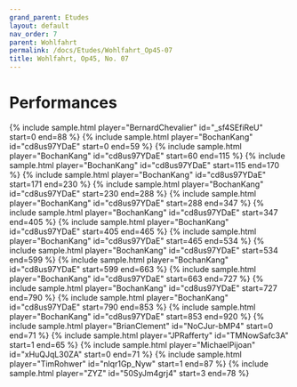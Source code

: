 ```yaml
---
grand_parent: Etudes
layout: default
nav_order: 7
parent: Wohlfahrt
permalink: /docs/Etudes/Wohlfahrt_Op45-07
title: Wohlfahrt, Op45, No. 07
---
```

# Performances
<div class="sample-container">
    {% include sample.html player="BernardChevalier" id="_sf4SEfiReU" start=0 end=88 %}
    {% include sample.html player="BochanKang" id="cd8us97YDaE" start=0 end=59 %}
    {% include sample.html player="BochanKang" id="cd8us97YDaE" start=60 end=115 %}
    {% include sample.html player="BochanKang" id="cd8us97YDaE" start=115 end=170 %}
    {% include sample.html player="BochanKang" id="cd8us97YDaE" start=171 end=230 %}
    {% include sample.html player="BochanKang" id="cd8us97YDaE" start=230 end=288 %}
    {% include sample.html player="BochanKang" id="cd8us97YDaE" start=288 end=347 %}
    {% include sample.html player="BochanKang" id="cd8us97YDaE" start=347 end=405 %}
    {% include sample.html player="BochanKang" id="cd8us97YDaE" start=405 end=465 %}
    {% include sample.html player="BochanKang" id="cd8us97YDaE" start=465 end=534 %}
    {% include sample.html player="BochanKang" id="cd8us97YDaE" start=534 end=599 %}
    {% include sample.html player="BochanKang" id="cd8us97YDaE" start=599 end=663 %}
    {% include sample.html player="BochanKang" id="cd8us97YDaE" start=663 end=727 %}
    {% include sample.html player="BochanKang" id="cd8us97YDaE" start=727 end=790 %}
    {% include sample.html player="BochanKang" id="cd8us97YDaE" start=790 end=853 %}
    {% include sample.html player="BochanKang" id="cd8us97YDaE" start=853 end=920 %}
    {% include sample.html player="BrianClement" id="NoCJur-bMP4" start=0 end=71 %}
    {% include sample.html player="JPRafferty" id="TMNowSafc3A" start=1 end=65 %}
    {% include sample.html player="MichaelPijoan" id="xHuQJqL30ZA" start=0 end=71 %}
    {% include sample.html player="TimRohwer" id="nlqr1Gp_Nyw" start=1 end=87 %}
    {% include sample.html player="ZYZ" id="50SyJm4grj4" start=3 end=78 %}
</div>